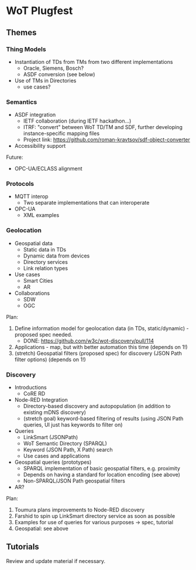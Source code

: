 # WoT Plugfest
## Themes

### Thing Models
* Instantiation of TDs from TMs from two different implementations
    - Oracle, Siemens, Bosch?
    - ASDF conversion (see below)
* Use of TMs in Directories 
    - use cases?

### Semantics
* ASDF integration
   - IETF collaboration (during IETF hackathon...)
   - ITRF: "convert" between WoT TD/TM and SDF, further developing instance-specific mapping files
   - Project link: https://github.com/roman-kravtsov/sdf-object-converter
* Accessibility support

Future:
* OPC-UA/ECLASS alignment

### Protocols
* MQTT interop
    - Two separate implementations that can interoperate
* OPC-UA
    - XML examples

### Geolocation
* Geospatial data 
   - Static data in TDs
   - Dynamic data from devices
   - Directory services
   - Link relation types
* Use cases
   - Smart Cities
   - AR
* Collaborations
   - SDW
   - OGC
   
Plan:
1. Define information model for geolocation data (in TDs, static/dynamic) - proposed spec needed.
     - DONE: https://github.com/w3c/wot-discovery/pull/114
2. Applications - map, but with better automation this time (depends on 1!)
4. (stretch) Geospatial filters (proposed spec) for discovery (JSON Path filter options) (depends on 1!)
   
### Discovery
* Introductions
    - CoRE RD
* Node-RED Integration
    - Directory-based discovery and autopopulation (in addition to existing mDNS discovery)
    - (stretch goal) keyword-based filtering of results (using JSON Path queries, UI just has keywords to filter on)
* Queries
    - LinkSmart (JSONPath)
    - WoT Semantic Directory (SPARQL)
    - Keyword (JSON Path, X Path) search
    - Use cases and applications
* Geospatial queries (prototypes)
    - SPARQL implementation of basic geospatial filters, e.g. proximity
    - Depends on having a standard for location encoding (see above)
    - Non-SPARQL/JSON Path geospatial filters
* AR?
    
Plan:
1. Toumura plans improvements to Node-RED discovery
2. Farshid to spin up LinkSmart directory service as soon as possible
3. Examples for use of queries for various purposes -> spec, tutorial
4. Geospatial: see above
     
## Tutorials
Review and update material if necessary.
